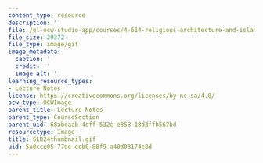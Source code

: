 ```yaml
---
content_type: resource
description: ''
file: /ol-ocw-studio-app/courses/4-614-religious-architecture-and-islamic-cultures-fall-2002/5a0cce0577deeeb088f9a40d03174e8d_SLD24thumbnail.gif
file_size: 29372
file_type: image/gif
image_metadata:
  caption: ''
  credit: ''
  image-alt: ''
learning_resource_types:
- Lecture Notes
license: https://creativecommons.org/licenses/by-nc-sa/4.0/
ocw_type: OCWImage
parent_title: Lecture Notes
parent_type: CourseSection
parent_uid: 68abeaab-4eff-532c-e858-18d3ffb567bd
resourcetype: Image
title: SLD24thumbnail.gif
uid: 5a0cce05-77de-eeb0-88f9-a40d03174e8d
---
```

